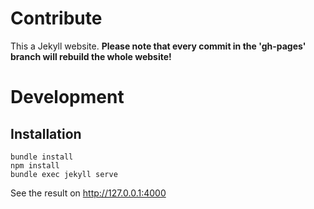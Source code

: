# Contribute

This a Jekyll website. **Please note that every commit in the 'gh-pages' branch will rebuild the whole website!**

# Development
## Installation

```
bundle install
npm install
bundle exec jekyll serve
```

See the result on http://127.0.0.1:4000
